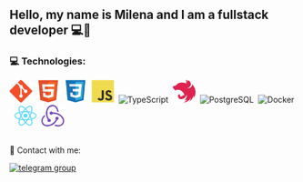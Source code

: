 ## Hello, my name is Milena and I am a fullstack developer 💻💞

### 💻 Technologies:

<div>
  <img src="https://github.com/devicons/devicon/raw/master/icons/git/git-original.svg" title="git" alt="git" width="40" height="40"/>&nbsp
  <img src="https://github.com/devicons/devicon/raw/master/icons/html5/html5-original.svg" title="html5" alt="html5" width="40" height="40"/>&nbsp
  <img src="https://github.com/devicons/devicon/raw/master/icons/css3/css3-original.svg" title="css" alt="css" width="40" height="40"/>&nbsp
  <img src="https://github.com/devicons/devicon/raw/master/icons/javascript/javascript-original.svg" title="javascript" alt="javascript" width="40" height="40"/>&nbsp
  <img src="https://raw.githubusercontent.com/danielcranney/readme-generator/main/public/icons/skills/typescript-colored.svg" width="40" height="40" alt="TypeScript" />&nbsp
  <img src="https://github.com/devicons/devicon/raw/master/icons/nestjs/nestjs-original.svg" title="NestJS" alt="NestJS" width="40" height="40"/>&nbsp;
  <img src="https://raw.githubusercontent.com/danielcranney/readme-generator/main/public/icons/skills/postgresql-colored.svg" width="40" height="40"  alt="PostgreSQL" />&nbsp;
  <img src="https://raw.githubusercontent.com/danielcranney/readme-generator/main/public/icons/skills/docker-colored.svg" width="42" height="42" alt="Docker" />&nbsp;
  <img src="https://github.com/devicons/devicon/raw/master/icons/react/react-original.svg" title="React" alt="React" width="40" height="40"/>&nbsp;
<img src="https://github.com/devicons/devicon/raw/master/icons/redux/redux-original.svg" title="Redux" alt="Redux" width="40" height="40"/>&nbsp;

</div>

##

📱 Contact with me:

  <div id="badges">
    <a href="https://t.me/mknolll" target="_blank">
      <img src="https://cdn-icons-png.flaticon.com/512/2111/2111646.png" width="30" height="30" alt="telegram group" />
    </a>
  </div>
